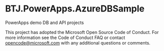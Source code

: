 # BTJ.PowerApps.AzureDBSample
PowerApps demo DB and API projects

This project has adopted the Microsoft Open Source Code of Conduct. For more information see the Code of Conduct FAQ or contact opencode@microsoft.com with any additional questions or comments.
